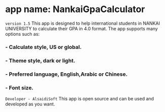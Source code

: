 # app name:  NankaiGpaCalculator
``` version 1.5 ```
This app is designed to help international students in NANKAI UNIVERSITY to calculate their GPA in 4.0 format.
The app supports many options such as:
### - Calculate style, US or global.
### - Theme style, dark or light.
### - Preferred language, English,Arabic or Chinese.
### - Font size.

``` Developer - AlsaidiSoft ```
 This app is open source and can be used and developed as you want. 
